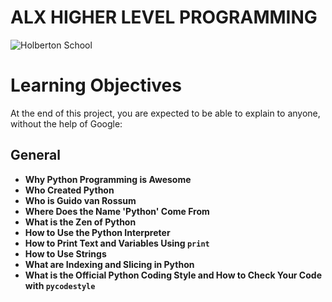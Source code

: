 # ALX HIGHER LEVEL PROGRAMMING

![Holberton School](https://s3.amazonaws.com/intranet-projects-files/holbertonschool-higher-level_programming+/231/48a9fdbd67c84a328a9df9ec8d93b9ac2458ac37721d7d53e51a27fb2bdc5263.jpg)


# Learning Objectives

At the end of this project, you are expected to be able to explain to anyone, without the help of Google:

## General

- **Why Python Programming is Awesome**
- **Who Created Python**
- **Who is Guido van Rossum**
- **Where Does the Name 'Python' Come From**
- **What is the Zen of Python**
- **How to Use the Python Interpreter**
- **How to Print Text and Variables Using `print`**
- **How to Use Strings**
- **What are Indexing and Slicing in Python**
- **What is the Official Python Coding Style and How to Check Your Code with `pycodestyle`**
